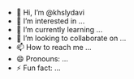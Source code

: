 - 👋 Hi, I’m @khslydavi
- 👀 I’m interested in ...
- 🌱 I’m currently learning ...
- 💞️ I’m looking to collaborate on ...
- 📫 How to reach me ...
- 😄 Pronouns: ...
- ⚡ Fun fact: ...

<!---
khslydavi/khslydavi is a ✨ special ✨ repository because its `README.md` (this file) appears on your GitHub profile.
You can click the Preview link to take a look at your changes.
--->
